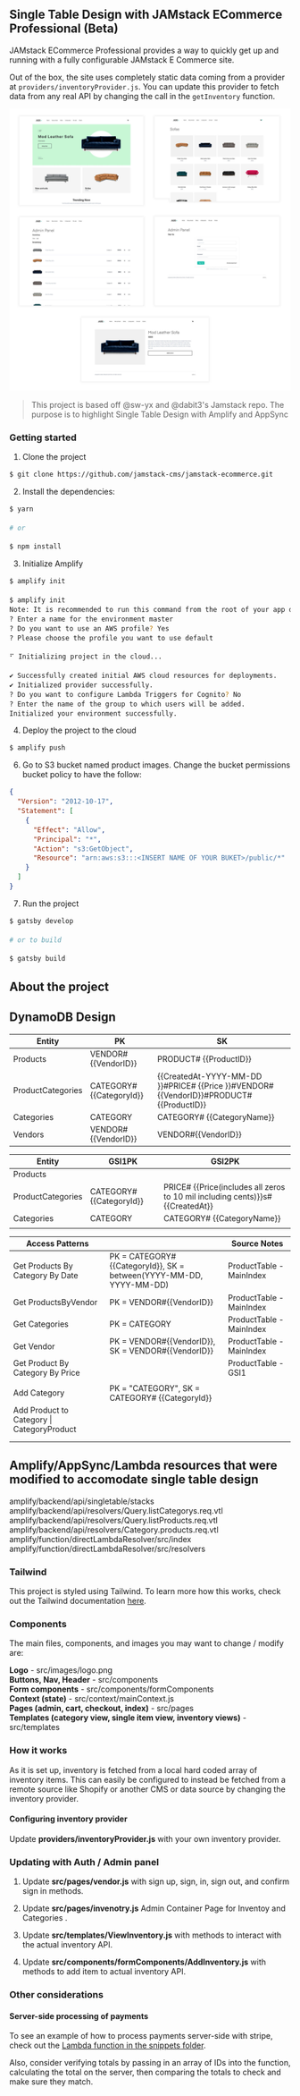 ## Single Table Design with JAMstack ECommerce Professional (Beta)

JAMstack ECommerce Professional provides a way to quickly get up and running with a fully configurable JAMstack E Commerce site.

Out of the box, the site uses completely static data coming from a provider at `providers/inventoryProvider.js`. You can update this provider to fetch data from any real API by changing the call in the `getInventory` function.

![](design.jpg)

> This project is based off @sw-yx and @dabit3's Jamstack repo. The purpose is to highlight Single Table Design with Amplify and AppSync

### Getting started

1. Clone the project

```sh
$ git clone https://github.com/jamstack-cms/jamstack-ecommerce.git
```

2. Install the dependencies:

```sh
$ yarn

# or

$ npm install
```

3. Initialize Amplify

```sh
$ amplify init

$ amplify init
Note: It is recommended to run this command from the root of your app directory
? Enter a name for the environment master
? Do you want to use an AWS profile? Yes
? Please choose the profile you want to use default

⠋ Initializing project in the cloud...

✔ Successfully created initial AWS cloud resources for deployments.
✔ Initialized provider successfully.
? Do you want to configure Lambda Triggers for Cognito? No
? Enter the name of the group to which users will be added.
Initialized your environment successfully.
```

4. Deploy the project to the cloud

```sh
$ amplify push
```

6. Go to S3 bucket named product images. Change the bucket permissions bucket policy to have the follow:

```json
{
  "Version": "2012-10-17",
  "Statement": [
    {
      "Effect": "Allow",
      "Principal": "*",
      "Action": "s3:GetObject",
      "Resource": "arn:aws:s3:::<INSERT NAME OF YOUR BUKET>/public/*"
    }
  ]
}
```

7. Run the project

```sh
$ gatsby develop

# or to build

$ gatsby build
```

## About the project

## DynamoDB Design

| Entity            | PK                        | SK                                                                                              |
| ----------------- | ------------------------- | ----------------------------------------------------------------------------------------------- |
| Products          | VENDOR\#{{VendorID}}      | PRODUCT\# {{ProductID}}                                                                         |
| ProductCategories | CATEGORY\# {{CategoryId}} | {{CreatedAt\-YYYY\-MM\-DD }}\#PRICE\# {{Price }}\#VENDOR\#{{VendorID}}\#PRODUCT\# {{ProductID}} |
| Categories        | CATEGORY                  | CATEGORY\# {{CategoryName}}                                                                     |
| Vendors           | VENDOR\#{{VendorID}}      | VENDOR\#{{VendorID}}                                                                            |

| Entity            | GSI1PK                    | GSI2PK                                                                             |
| ----------------- | ------------------------- | ---------------------------------------------------------------------------------- |
| Products          |                           |                                                                                    |
| ProductCategories | CATEGORY\# {{CategoryId}} | PRICE\# {{Price\(includes all zeros to 10 mil including cents\)}}s\# {{CreatedAt}} |
| Categories        | CATEGORY                  | CATEGORY\# {{CategoryName}}                                                        |
|                   |                           |                                                                                    |

| Access Patterns                            |                                                                           | Source Notes              |
| ------------------------------------------ | ------------------------------------------------------------------------- | ------------------------- |
| Get Products By Category By Date           | PK = CATEGORY\#{{CategoryId}}, SK = between\(YYYY\-MM\-DD, YYYY\-MM\-DD\) | ProductTable \- MainIndex |  |
| Get ProductsByVendor                       | PK = VENDOR\#{{VendorID}}                                                 | ProductTable \- MainIndex |  |
| Get Categories                             | PK = CATEGORY                                                             | ProductTable \- MainIndex |  |
| Get Vendor                                 | PK = VENDOR\#{{VendorID}}, SK = VENDOR\#{{VendorID}}                      | ProductTable \- MainIndex |  |
| Get Product By Category By Price           |                                                                           | ProductTable \- GSI1      | When creating the GSI1SK on ProductCategories |
|                                            |                                                                           |                           | , the length of numbers for price will always be the same |
| Add Category                               | PK = "CATEGORY", SK = CATEGORY\# {{CategoryId}}                           |                           |  |
| Add Product to Category \| CategoryProduct |                                                                           |                           | SK Date is comprised of Products original CreatedAt\. |
|                                            |                                                                           |                           | Will also need TransactWriteItems to update original Product Record after creating CategoryProduct |
|                                            |                                                                           |                           |  |

## Amplify/AppSync/Lambda resources that were modified to accomodate single table design

amplify/backend/api/singletable/stacks
amplify/backend/api/resolvers/Query.listCategorys.req.vtl
amplify/backend/api/resolvers/Query.listProducts.req.vtl
amplify/backend/api/resolvers/Category.products.req.vtl
amplify/function/directLambdaResolver/src/index
amplify/function/directLambdaResolver/src/resolvers

### Tailwind

This project is styled using Tailwind. To learn more how this works, check out the Tailwind documentation [here](https://tailwindcss.com/docs).

### Components

The main files, components, and images you may want to change / modify are:

**Logo** - src/images/logo.png  
**Buttons, Nav, Header** - src/components  
**Form components** - src/components/formComponents  
**Context (state)** - src/context/mainContext.js  
**Pages (admin, cart, checkout, index)** - src/pages  
**Templates (category view, single item view, inventory views)** - src/templates

### How it works

As it is set up, inventory is fetched from a local hard coded array of inventory items. This can easily be configured to instead be fetched from a remote source like Shopify or another CMS or data source by changing the inventory provider.

#### Configuring inventory provider

Update **providers/inventoryProvider.js** with your own inventory provider.

### Updating with Auth / Admin panel

1. Update **src/pages/vendor.js** with sign up, sign, in, sign out, and confirm sign in methods.

1. Update **src/pages/invenotry.js** Admin Container Page for Inventoy and Categories .

1. Update **src/templates/ViewInventory.js** with methods to interact with the actual inventory API.

1. Update **src/components/formComponents/AddInventory.js** with methods to add item to actual inventory API.

### Other considerations

#### Server-side processing of payments

To see an example of how to process payments server-side with stripe, check out the [Lambda function in the snippets folder](https://github.com/jamstack-cms/jamstack-ecommerce/blob/master/snippets/lambda.js).

Also, consider verifying totals by passing in an array of IDs into the function, calculating the total on the server, then comparing the totals to check and make sure they match.
